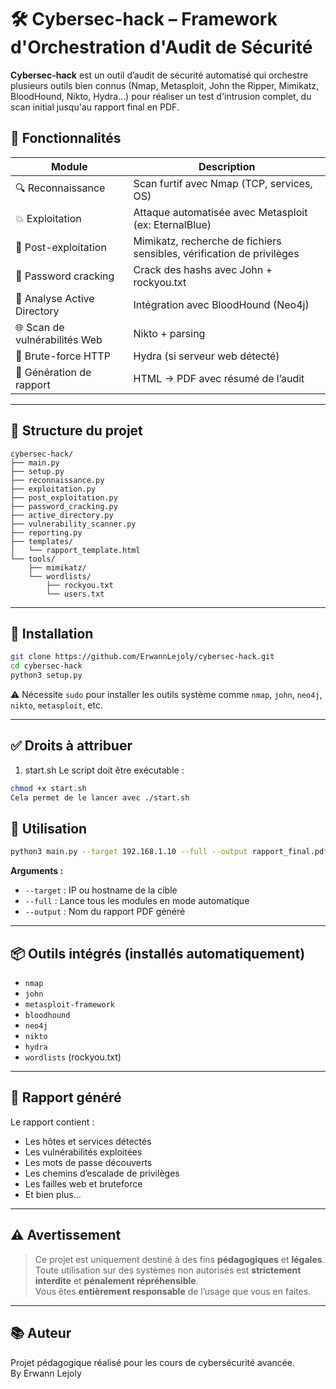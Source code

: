 
# 🛠️ Cybersec-hack – Framework d'Orchestration d'Audit de Sécurité

**Cybersec-hack** est un outil d’audit de sécurité automatisé qui orchestre plusieurs outils bien connus (Nmap, Metasploit, John the Ripper, Mimikatz, BloodHound, Nikto, Hydra...) pour réaliser un test d'intrusion complet, du scan initial jusqu'au rapport final en PDF.


## 🚀 Fonctionnalités

| Module                  | Description |
|-------------------------|-------------|
| 🔍 Reconnaissance        | Scan furtif avec Nmap (TCP, services, OS) |
| 💥 Exploitation          | Attaque automatisée avec Metasploit (ex: EternalBlue) |
| 🧪 Post-exploitation     | Mimikatz, recherche de fichiers sensibles, vérification de privilèges |
| 🔐 Password cracking     | Crack des hashs avec John + rockyou.txt |
| 🧠 Analyse Active Directory | Intégration avec BloodHound (Neo4j) |
| 🌐 Scan de vulnérabilités Web | Nikto + parsing |
| 🧱 Brute-force HTTP      | Hydra (si serveur web détecté) |
| 📄 Génération de rapport | HTML → PDF avec résumé de l’audit |

---

## 📁 Structure du projet

```
cybersec-hack/
├── main.py
├── setup.py
├── reconnaissance.py
├── exploitation.py
├── post_exploitation.py
├── password_cracking.py
├── active_directory.py
├── vulnerability_scanner.py
├── reporting.py
├── templates/
│   └── rapport_template.html
└── tools/
    ├── mimikatz/
    └── wordlists/
        ├── rockyou.txt
        └── users.txt
```

---

## 🧰 Installation

```bash
git clone https://github.com/ErwannLejoly/cybersec-hack.git
cd cybersec-hack
python3 setup.py
```

⚠️ Nécessite `sudo` pour installer les outils système comme `nmap`, `john`, `neo4j`, `nikto`, `metasploit`, etc.

---
## ✅ Droits à attribuer
1. start.sh
Le script doit être exécutable :

```bash
chmod +x start.sh
Cela permet de le lancer avec ./start.sh
```
## 🧪 Utilisation

```bash
python3 main.py --target 192.168.1.10 --full --output rapport_final.pdf
```

**Arguments :**
- `--target` : IP ou hostname de la cible
- `--full` : Lance tous les modules en mode automatique
- `--output` : Nom du rapport PDF généré

---

## 📦 Outils intégrés (installés automatiquement)

- `nmap`
- `john`
- `metasploit-framework`
- `bloodhound`
- `neo4j`
- `nikto`
- `hydra`
- `wordlists` (rockyou.txt)

---

## 🧾 Rapport généré

Le rapport contient :
- Les hôtes et services détectés
- Les vulnérabilités exploitées
- Les mots de passe découverts
- Les chemins d’escalade de privilèges
- Les failles web et bruteforce
- Et bien plus…

---

## ⚠️ Avertissement

> Ce projet est uniquement destiné à des fins **pédagogiques** et **légales**.  
> Toute utilisation sur des systèmes non autorisés est **strictement interdite** et **pénalement répréhensible**.  
> Vous êtes **entièrement responsable** de l’usage que vous en faites.

---

## 📚 Auteur

Projet pédagogique réalisé pour les cours de cybersécurité avancée.  
By Erwann Lejoly

